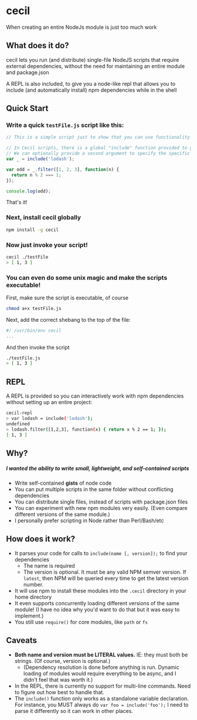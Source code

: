 # cecil
When creating an entire NodeJs module is just too much work

## What does it do?
cecil lets you run (and distribute) single-file NodeJS scripts that require external dependencies, without the need for maintaining an entire module and package.json

A REPL is also included, to give you a node-like repl that allows you to include (and automatically install) npm dependencies while in the shell

## Quick Start
### Write a quick `testFile.js` script like this:
```js
// This is a simple script just to show that you can use functionality from an npm module.

// In Cecil scripts, there is a global "include" function provided to get npm packages.
// We can optionally provide a second argument to specify the specific version to use.
var _ = include('lodash');

var odd = _.filter([1, 2, 3], function(n) {
  return n % 2 === 1;
});

console.log(odd);
```

That's it!

### Next, install cecil globally

```sh
npm install -g cecil
```

### Now just invoke your script!
```sh
cecil ./testFile
> [ 1, 3 ]
```

### You can even do some unix magic and make the scripts executable!

First, make sure the script is executable, of course
```sh
chmod a+x testFile.js
```
Next, add the correct shebang to the top of the file:
```js
#! /usr/bin/env cecil
...
```

And then invoke the script
```sh
./testFile.js
> [ 1, 3 ]
```

## REPL
A REPL is provided so you can interactively work with npm dependencies without setting up an entire project:
```sh
cecil-repl
> var lodash = include('lodash');
undefined
> lodash.filter([1,2,3], function(x) { return x % 2 == 1; });
[ 1, 3 ]
```

## Why?
##### I wanted the ability to write small, lightweight, and self-contained scripts
- Write self-contained **gists** of node code
- You can put multiple scripts in the same folder without conflicting dependencies
- You can distribute single files, instead of scripts with package.json files
- You can experiment with new npm modules very easily. (Even compare different versions of the same module.)
- I personally prefer scripting in Node rather than Perl/Bash/etc

## How does it work?
- It parses your code for calls to `include(name [, version]);` to find your dependencies
  - The name is required
  - The version is optional. It must be any valid NPM semver version. If `latest`, then NPM will be queried every time to get the latest version number.
- It will use npm to install these modules into the `.cecil` directory in your home directory
- It even supports concurrently loading different versions of the same module! (I have no idea why you'd want to do that but it was easy to implement.)
- You still use `require()` for core modules, like `path` or `fs`

## Caveats
- **Both name and version must be LITERAL values.** IE: they must both be strings. (Of course, version is optional.)
  - (Dependency resolution is done before anything is run. Dynamic loading of modules would require everything to be async, and I didn't feel that was worth it.)
- In the REPL, there is currently no support for multi-line commands. Need to figure out how best to handle that.
- The `include()` function only works as a standalone variable declaration. For instance, you MUST always do `var foo = include('foo');` I need to parse it differently so it can work in other places.
